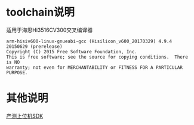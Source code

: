 # toolchain说明

适用于海思Hi3516CV300交叉编译器
```shell
arm-hisiv600-linux-gnueabi-gcc (Hisilicon_v600_20170329) 4.9.4 20150629 (prerelease)
Copyright (C) 2015 Free Software Foundation, Inc.
This is free software; see the source for copying conditions.  There is NO
warranty; not even for MERCHANTABILITY or FITNESS FOR A PARTICULAR PURPOSE.
```

# 其他说明

[产测上位机SDK](https://github.com/TuyaInc/TUYA_PTS_SDK/)
